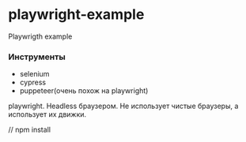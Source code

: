 # playwright-example
Playwrigth example

### Инструменты

- selenium
- cypress
- puppeteer(очень похож на playwright)

playwright. Headless браузером. Не использует чистые браузеры, а использует их движки.

// npm install
